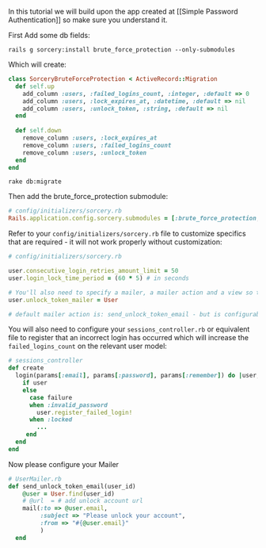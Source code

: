 In this tutorial we will build upon the app created at [[Simple Password Authentication]] so make sure you understand it.

First Add some db fields:

    rails g sorcery:install brute_force_protection --only-submodules

Which will create:

```ruby
class SorceryBruteForceProtection < ActiveRecord::Migration
  def self.up
    add_column :users, :failed_logins_count, :integer, :default => 0
    add_column :users, :lock_expires_at, :datetime, :default => nil
    add_column :users, :unlock_token, :string, :default => nil
  end
    
  def self.down
    remove_column :users, :lock_expires_at
    remove_column :users, :failed_logins_count
    remove_column :users, :unlock_token
  end
end
```

    rake db:migrate

Then add the brute_force_protection submodule:

```ruby
# config/initializers/sorcery.rb
Rails.application.config.sorcery.submodules = [:brute_force_protection, blabla, blablu, ...]
```
Refer to your `config/initializers/sorcery.rb` file to customize specifics that are required - it will not work properly without customization: 

```ruby
# config/initializers/sorcery.rb

user.consecutive_login_retries_amount_limit = 50 
user.login_lock_time_period = (60 * 5) # in seconds

# You'll also need to specify a mailer, a mailer action and a view so that password unlock instructions are sent.
user.unlock_token_mailer = User

# default mailer action is: send_unlock_token_email - but is configurable
```

You will also need to configure your `sessions_controller.rb` or equivalent file to register that an incorrect login has occurred which will increase the `failed_logins_count` on the relevant user model:

```ruby
# sessions_controller
def create
  login(params[:email], params[:password], params[:remember]) do |user, failure|      
    if user 
    else
      case failure
      when :invalid_password
        user.register_failed_login!
      when :locked
        ...
     end
  end
end
```

Now please configure your Mailer

```ruby
# UserMailer.rb
def send_unlock_token_email(user_id)
    @user = User.find(user_id)
    # @url  = # add unlock account url
    mail(:to => @user.email,
         :subject => "Please unlock your account",
         :from => "#{@user.email}"
         )
  end
```
